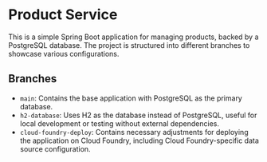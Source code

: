 # Product Service

This is a simple Spring Boot application for managing products, backed by a PostgreSQL database. The project is structured into different branches to showcase various configurations.

## Branches
- `main`: Contains the base application with PostgreSQL as the primary database.
- `h2-database`: Uses H2 as the database instead of PostgreSQL, useful for local development or testing without external dependencies.
- `cloud-foundry-deploy`: Contains necessary adjustments for deploying the application on Cloud Foundry, including Cloud Foundry-specific data source configuration.
